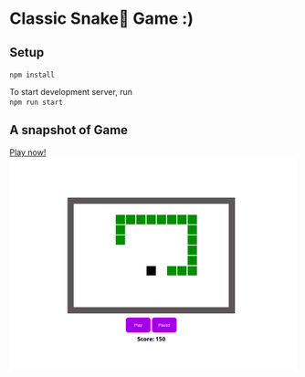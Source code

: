 # Classic Snake🐍 Game :)
## Setup 
`npm install`

To start development server, run\
`npm run start`

## A snapshot of Game
[Play now!](https://manishkr1101.github.io/Snake-Game/)
![snapshot of game](https://github.com/manishkr1101/Snake-Game/blob/master/assets/gameplay1.png)
